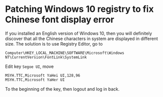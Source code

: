 # Patching Windows 10 registry to fix Chinese font display error

If you installed an English version of Windows 10, then you will definitely discover that all the Chinese characters in system are displayed in different size. The solution is to use Registry Editor, go to

```
Computer\HKEY_LOCAL_MACHINE\SOFTWARE\Microsoft\Windows NT\CurrentVersion\FontLink\SystemLink
```

Edit key `Segoe UI`, move

```
MSYH.TTC,Microsoft YaHei UI,128,96
MSYH.TTC,Microsoft YaHer UI
```

To the beginning of the key, then logout and log in back.